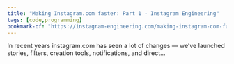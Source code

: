 ```yaml
---
title: "Making Instagram.com faster: Part 1 - Instagram Engineering"
tags: [code,programming]
bookmark-of: "https://instagram-engineering.com/making-instagram-com-faster-part-1-62cc0c327538"
---
```

In recent years instagram.com has seen a lot of changes — we’ve launched stories, filters, creation tools, notifications, and direct…